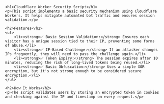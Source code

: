     <h1>Cloudflare Worker Security Script</h1>
    <p>This script implements a basic security mechanism using Cloudflare Workers. It helps mitigate automated bot traffic and ensures session validation.</p>
    
    <h2>Features</h2>
    <ul>
        <li><strong>✅ Basic Session Validation:</strong> Ensures each visitor has a unique session tied to their IP, preventing some forms of abuse.</li>
        <li><strong>✅ IP-Based Challenge:</strong> If an attacker changes IPs frequently, they will need to pass the challenge again.</li>
        <li><strong>✅ Token Expiry:</strong> The session expires after 10 minutes, reducing the risk of long-lived tokens being reused.</li>
        <li><strong>✅ Basic Obfuscation:</strong> Uses a simple XOR encryption, but it's not strong enough to be considered secure encryption.</li>
    </ul>

    <h2>How It Works</h2>
    <p>The script validates users by storing an encrypted token in cookies and checking against the IP and timestamp on every request.</p>



